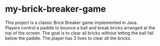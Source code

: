 # my-brick-breaker-game
This project is a classic Brick Breaker game implemented in Java.                                                                                                                
Players control a paddle to bounce a ball and break bricks arranged at the top of the screen. 
The goal is to clear all bricks without letting the ball fall below the paddle.
The player has 3 lives to clear all the bricks.
